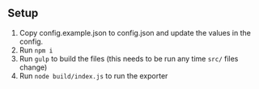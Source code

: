 ## Setup

1. Copy config.example.json to config.json and update the values in the config.
2. Run `npm i`
3. Run `gulp` to build the files (this needs to be run any time `src/` files change)
4. Run `node build/index.js` to run the exporter
